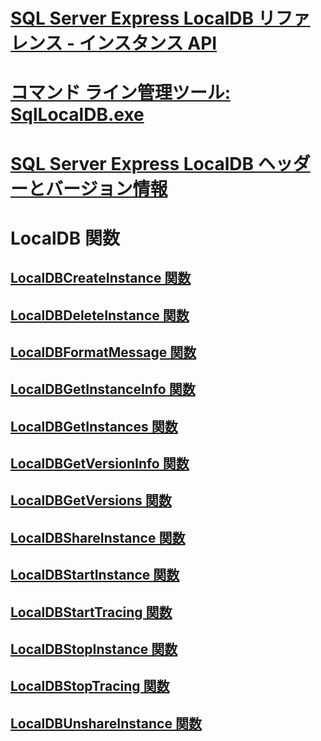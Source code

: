 # [SQL Server Express LocalDB リファレンス - インスタンス API](sql-server-express-localdb-reference-instance-apis.md)
# [コマンド ライン管理ツール: SqlLocalDB.exe](command-line-management-tool-sqllocaldb-exe.md)
# [SQL Server Express LocalDB ヘッダーとバージョン情報](sql-server-express-localdb-header-and-version-information.md)

# LocalDB 関数
## [LocalDBCreateInstance 関数](localdbcreateinstance-function.md)
## [LocalDBDeleteInstance 関数](localdbdeleteinstance-function.md)
## [LocalDBFormatMessage 関数](localdbformatmessage-function.md)
## [LocalDBGetInstanceInfo 関数](localdbgetinstanceinfo-function.md)
## [LocalDBGetInstances 関数](localdbgetinstances-function.md)
## [LocalDBGetVersionInfo 関数](localdbgetversioninfo-function.md)
## [LocalDBGetVersions 関数](localdbgetversions-function.md)
## [LocalDBShareInstance 関数](localdbshareinstance-function.md)
## [LocalDBStartInstance 関数](localdbstartinstance-function.md)
## [LocalDBStartTracing 関数](localdbstarttracing-function.md)
## [LocalDBStopInstance 関数](localdbstopinstance-function.md)
## [LocalDBStopTracing 関数](localdbstoptracing-function.md)
## [LocalDBUnshareInstance 関数](localdbunshareinstance-function.md)
